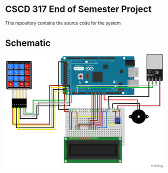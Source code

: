 # CSCD 317 End of Semester Project

This repository contains the source code for the system

# Schematic

![Img](schematic_bb.png)
